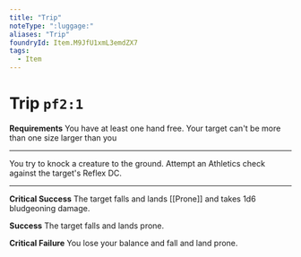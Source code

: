 ```yaml
---
title: "Trip"
noteType: ":luggage:"
aliases: "Trip"
foundryId: Item.M9JfU1xmL3emdZX7
tags:
  - Item
---
```


# Trip `pf2:1`

**Requirements** You have at least one hand free. Your target can't be more than one size larger than you

* * *

You try to knock a creature to the ground. Attempt an Athletics check against the target's Reflex DC.

* * *

**Critical Success** The target falls and lands [[Prone]] and takes 1d6 bludgeoning damage.

**Success** The target falls and lands prone.

**Critical Failure** You lose your balance and fall and land prone.

